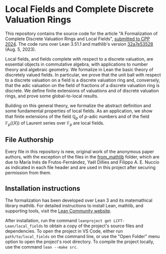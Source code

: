 # Local Fields and Complete Discrete Valuation Rings

This repository contains the source code for the article "A Formalization of Complete Discrete Valuation Rings and Local Fields", [submitted to CPP 2024](https://popl24.sigplan.org/home/CPP-2024). 
The code runs over Lean 3.51.1 and mathlib's version [32a7e53528](https://github.com/leanprover-community/mathlib/tree/32a7e535287f9c73f2e4d2aef306a39190f0b504) (Aug. 5, 2023).

Local fields, and fields complete with respect to a discrete valuation, are essential objects in commutative algebra, with applications to number theory and algebraic geometry. We formalize in Lean the basic theory of discretely valued fields. In particular, we prove that the unit ball with respect to a discrete valuation on a field is a discrete valuation ring and, conversely, that the adic valuation on the field of fractions of a discrete valuation ring is discrete. We define finite extensions of valuations and of discrete valuation rings, and prove some global-to-local results. 

Building on this general theory, we formalize the abstract definition and some fundamental properties of local fields. As an application, we show that finite extensions of the field $\mathbb{Q}_p$ of $p$-adic numbers and of the field $\mathbb{F}_p((X))$ of Laurent series over $\mathbb{F}_p$ are local fields. 

## File Authorship
Every file in this repository is new, original work of the anonymous paper authors, with the exception of the files in the [from_mathlib](https://github.com/LCFT-Lean/local_fields/tree/master/src/from_mathlib) folder, which are due to María Inés de Frutos-Fernández, Yaël Dillies and Filippo A. E. Nuccio as indicated in each file header and are used in this project after securing permission from them.


## Installation instructions
The formalization has been developed over Lean 3 and its matemathical library mathlib. For detailed instructions to install Lean, mathlib, and supporting tools, visit the [Lean Community website](https://leanprover-community.github.io/lean3/get_started.html#regular-install).

After installation, run the command `leanproject get LCFT-Lean/local_fields` to obtain a copy of the project's source files and dependencies. To open the project in VS Code, either run `path/to/local_fields` on the command line, or use the "Open Folder" menu option to open the project's root directory. To compile the project locally, use the command `lean --make src`.
